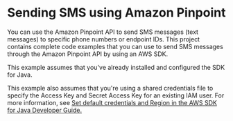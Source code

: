 <h1>Sending SMS using Amazon Pinpoint</h1>
<p>You can use the Amazon Pinpoint API to send SMS messages (text messages) to specific phone numbers or endpoint IDs.
This project contains complete code examples that you can use to send SMS messages through the Amazon Pinpoint API by
using an AWS SDK.</p>
<p>This example assumes that you've already installed and configured the SDK for Java.

This example also assumes that you're using a shared credentials file to specify
the Access Key and Secret Access Key for an existing IAM user.
For more information, see <a href=https://docs.aws.amazon.com/sdk-for-java/latest/developer-guide/setup.html#setup-credentials>Set default credentials and Region in the AWS SDK for Java Developer Guide.</p>
